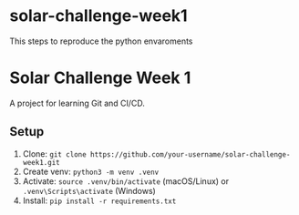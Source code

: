 # solar-challenge-week1 
This  steps to  reproduce the python envaroments 
# Solar Challenge Week 1
A project for learning Git and CI/CD.
## Setup
1. Clone: `git clone https://github.com/your-username/solar-challenge-week1.git`
2. Create venv: `python3 -m venv .venv`
3. Activate: `source .venv/bin/activate` (macOS/Linux) or `.venv\Scripts\activate` (Windows)
4. Install: `pip install -r requirements.txt`
